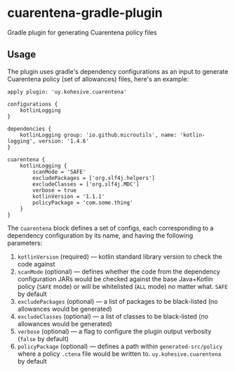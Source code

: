 # cuarentena-gradle-plugin
Gradle plugin for generating Cuarentena policy files

## Usage

The plugin uses gradle's dependency configurations as an input to generate Cuarentena policy (set of allowances) files,
here's an example:

```
apply plugin: 'uy.kohesive.cuarentena'

configurations {
    kotlinLogging
}

dependencies {
    kotlinLogging group: 'io.github.microutils', name: 'kotlin-logging', version: '1.4.6'
}

cuarentena {
    kotlinLogging {
        scanMode = 'SAFE'
        excludePackages = ['org.slf4j.helpers']
        excludeClasses = ['org.slf4j.MDC']
        verbose = true
        kotlinVersion = '1.1.1'
        policyPackage = 'com.some.thing'
    }
}
```

The `cuarentena` block defines a set of configs, each corresponding to a dependency configuration by its name, and having the following parameters:

1. `kotlinVersion` (required) — kotlin standard library version to check the code against
2. `scanMode` (optional) — defines whether the code from the dependency configuration JARs would be checked against the base Java+Kotlin policy (`SAFE` mode) or will be whitelisted (`ALL` mode) no matter what. `SAFE` by default
3. `excludePackages` (optional) — a list of packages to be black-listed (no allowances would be generated) 
4. `excludeClasses` (optional) — a list of classes to be black-listed (no allowances would be generated) 
5. `verbose` (optional) — a flag to configure the plugin output verbosity (`false` by default) 
6.  `policyPackage` (optional) — defines a path within `generated-src/policy` where a policy `.ctena` file would be written to. `uy.kohesive.cuarentena` by default 